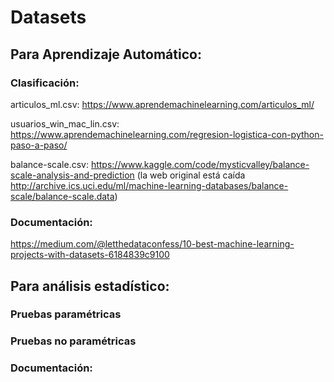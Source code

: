 # Datasets

## Para Aprendizaje Automático:

### Clasificación:

articulos_ml.csv: https://www.aprendemachinelearning.com/articulos_ml/ 

usuarios_win_mac_lin.csv: https://www.aprendemachinelearning.com/regresion-logistica-con-python-paso-a-paso/

balance-scale.csv: https://www.kaggle.com/code/mysticvalley/balance-scale-analysis-and-prediction (la web original está caída http://archive.ics.uci.edu/ml/machine-learning-databases/balance-scale/balance-scale.data)


### Documentación:
https://medium.com/@letthedataconfess/10-best-machine-learning-projects-with-datasets-6184839c9100

## Para análisis estadístico:

### Pruebas paramétricas

### Pruebas no paramétricas

### Documentación:
